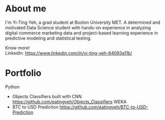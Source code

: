 # About me
I'm Yi-Ting Yeh, a grad student at Boston University MET. A determined and motivated Data Science student with hands-on experience in analyzing digital commerce marketing data and project-based learning experience in predictive modeling and statistical testing.

Know more!      
LinkedIn: https://www.linkedin.com/in/yi-ting-yeh-64093a11b/

# Portfolio
Python
- Objects Classifiers built with CNN
https://github.com/eatingyeh/Objects_Classifiers
WEKA
- BTC to USD Prediction
https://github.com/eatingyeh/BTC-to-USD-Prediction
